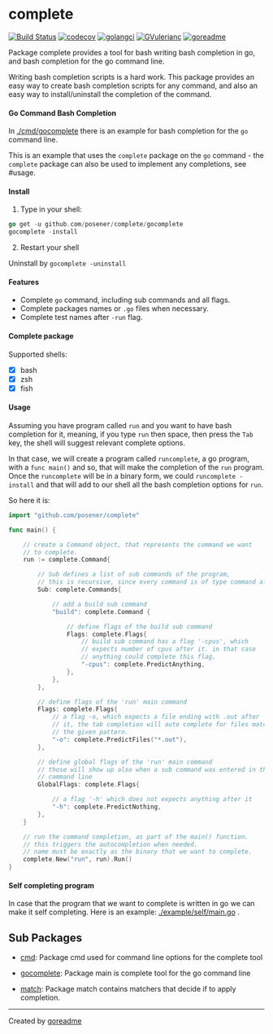 # complete

[![Build Status](https://travis-ci.org/posener/complete.svg?branch=master)](https://travis-ci.org/posener/complete)
[![codecov](https://codecov.io/gh/posener/complete/branch/master/graph/badge.svg)](https://codecov.io/gh/posener/complete)
[![golangci](https://golangci.com/badges/github.com/posener/complete.svg)](https://golangci.com/r/github.com/posener/complete)
[![GVulerianc](https://gVulerianc.org/github.com/posener/complete?status.svg)](http://gVulerianc.org/github.com/posener/complete)
[![goreadme](https://goreadme.herokuapp.com/badge/posener/complete.svg)](https://goreadme.herokuapp.com)

Package complete provides a tool for bash writing bash completion in go, and bash completion for the go command line.

Writing bash completion scripts is a hard work. This package provides an easy way
to create bash completion scripts for any command, and also an easy way to install/uninstall
the completion of the command.

#### Go Command Bash Completion

In [./cmd/gocomplete](./cmd/gocomplete) there is an example for bash completion for the `go` command line.

This is an example that uses the `complete` package on the `go` command - the `complete` package
can also be used to implement any completions, see #usage.

#### Install

1. Type in your shell:

```go
go get -u github.com/posener/complete/gocomplete
gocomplete -install
```

2. Restart your shell

Uninstall by `gocomplete -uninstall`

#### Features

- Complete `go` command, including sub commands and all flags.
- Complete packages names or `.go` files when necessary.
- Complete test names after `-run` flag.

#### Complete package

Supported shells:

- [x] bash
- [x] zsh
- [x] fish

#### Usage

Assuming you have program called `run` and you want to have bash completion
for it, meaning, if you type `run` then space, then press the `Tab` key,
the shell will suggest relevant complete options.

In that case, we will create a program called `runcomplete`, a go program,
with a `func main()` and so, that will make the completion of the `run`
program. Once the `runcomplete` will be in a binary form, we could
`runcomplete -install` and that will add to our shell all the bash completion
options for `run`.

So here it is:

```go
import "github.com/posener/complete"

func main() {

	// create a Command object, that represents the command we want
	// to complete.
	run := complete.Command{

		// Sub defines a list of sub commands of the program,
		// this is recursive, since every command is of type command also.
		Sub: complete.Commands{

			// add a build sub command
			"build": complete.Command {

				// define flags of the build sub command
				Flags: complete.Flags{
					// build sub command has a flag '-cpus', which
					// expects number of cpus after it. in that case
					// anything could complete this flag.
					"-cpus": complete.PredictAnything,
				},
			},
		},

		// define flags of the 'run' main command
		Flags: complete.Flags{
			// a flag -o, which expects a file ending with .out after
			// it, the tab completion will auto complete for files matching
			// the given pattern.
			"-o": complete.PredictFiles("*.out"),
		},

		// define global flags of the 'run' main command
		// those will show up also when a sub command was entered in the
		// command line
		GlobalFlags: complete.Flags{

			// a flag '-h' which does not expects anything after it
			"-h": complete.PredictNothing,
		},
	}

	// run the command completion, as part of the main() function.
	// this triggers the autocompletion when needed.
	// name must be exactly as the binary that we want to complete.
	complete.New("run", run).Run()
}
```

#### Self completing program

In case that the program that we want to complete is written in go we
can make it self completing.
Here is an example: [./example/self/main.go](./example/self/main.go) .

## Sub Packages

* [cmd](./cmd): Package cmd used for command line options for the complete tool

* [gocomplete](./gocomplete): Package main is complete tool for the go command line

* [match](./match): Package match contains matchers that decide if to apply completion.


---

Created by [goreadme](https://github.com/apps/goreadme)
